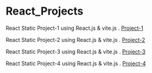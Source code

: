 # React_Projects

React Static Project-1   using React.js & vite.js  . [Project-1](https://deluxe-syrniki-f4f796.netlify.app/)

React Static Project-2   using React.js & vite.js  . [Project-2](https://chimerical-pithivier-4f138a.netlify.app/)

React Static Project-3   using React.js & vite.js  . [Project-3](https://superb-wisp-ea04ac.netlify.app/)

React Static Project-4   using React.js & vite.js  . [Project-4](https://magnificent-klepon-4676f2.netlify.app/)
